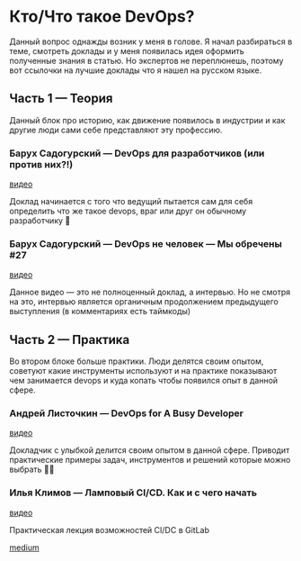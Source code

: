 # Кто/Что такое DevOps?

Данный вопрос однажды возник у меня в голове. Я начал разбираться в теме, смотреть доклады и у меня появилась идея оформить полученные знания в статью. Но экспертов не переплюнешь, поэтому вот ссылочки на лучшие доклады что я нашел на русском языке.

## Часть 1 — Теория

Данный блок про историю, как движение появилось в индустрии и как другие люди сами себе представляют эту профессию.

### Барух Садогурский — DevOps для разработчиков (или против них?!)

[видео](https://youtu.be/z-GEbyXKetE)

Доклад начинается с того что ведущий пытается сам для себя определить что же такое devops, враг или друг он обычному разработчику 🤔

### Барух Садогурский — DevOps не человек — Мы обречены #27

[видео](https://youtu.be/iAxUHlBtO0Q)

Данное видео — это не полноценный доклад, а интервью. Но не смотря на это, интервью является органичным продолжением предыдущего выступления (в комментариях есть таймкоды)

## Часть 2 — Практика

Во втором блоке больше практики. Люди делятся своим опытом, советуют какие инструменты используют и на практике показывают чем занимается devops и куда копать чтобы появился опыт в данной сфере.

### Андрей Листочкин — DevOps for A Busy Developer

[видео](https://youtu.be/00bPkcqu7yA)

Докладчик с улыбкой делится своим опытом в данной сфере. Приводит практические примеры задач, инструментов и решений которые можно выбрать 🧑‍💻

### Илья Климов — Ламповый CI/CD. Как и с чего начать

[видео](https://youtu.be/CwU-OiS_PEQ)

Практическая лекция возможностей CI/DC в GitLab

[medium](https://kopilov-vlad.medium.com/кто-что-такое-devops-76d899420950)
